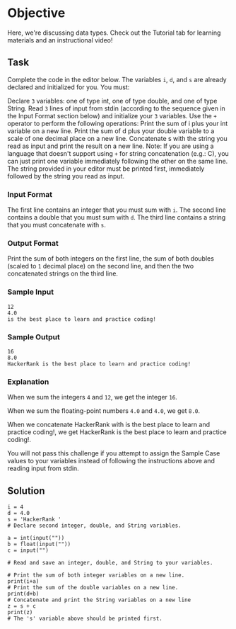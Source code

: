 # Objective
Here, we're discussing data types. Check out the Tutorial tab for learning materials and an instructional video!

## Task
Complete the code in the editor below. The variables `i`, `d`, and `s` are already declared and initialized for you. You must:

Declare `3` variables: one of type int, one of type double, and one of type String.
Read `3` lines of input from stdin (according to the sequence given in the Input Format section below) and initialize your `3` variables.
Use the `+` operator to perform the following operations:
Print the sum of i plus your int variable on a new line.
Print the sum of d plus your double variable to a scale of one decimal place on a new line.
Concatenate s with the string you read as input and print the result on a new line.
Note: If you are using a language that doesn't support using `+` for string concatenation (e.g.: C), you can just print one variable immediately following the other on the same line. The string provided in your editor must be printed first, immediately followed by the string you read as input.

### Input Format

The first line contains an integer that you must sum with `i`.
The second line contains a double that you must sum with `d`.
The third line contains a string that you must concatenate with `s`.

### Output Format

Print the sum of both integers on the first line, the sum of both doubles (scaled to `1` decimal place) on the second line, and then the two concatenated strings on the third line.

### Sample Input
```
12
4.0
is the best place to learn and practice coding!
```
### Sample Output
```
16
8.0
HackerRank is the best place to learn and practice coding!
```
### Explanation

When we sum the integers `4` and `12`, we get the integer `16`.

When we sum the floating-point numbers `4.0` and `4.0`, we get `8.0`.

When we concatenate HackerRank with is the best place to learn and practice coding!, we get HackerRank is the best place to learn and practice coding!.

You will not pass this challenge if you attempt to assign the Sample Case values to your variables instead of following the instructions above and reading input from stdin.


## Solution

```code
i = 4
d = 4.0
s = 'HackerRank '
# Declare second integer, double, and String variables.

a = int(input(""))
b = float(input(""))
c = input("")

# Read and save an integer, double, and String to your variables.

# Print the sum of both integer variables on a new line.
print(i+a)
# Print the sum of the double variables on a new line.
print(d+b)
# Concatenate and print the String variables on a new line
z = s + c
print(z)
# The 's' variable above should be printed first.
```
